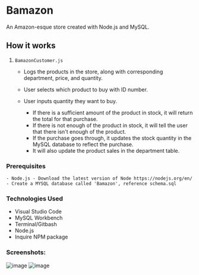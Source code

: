 # Bamazon

An Amazon-esque store created with Node.js and MySQL.

## How it works

1. `BamazonCustomer.js`

    * Logs the products in the store, along with corresponding department, price, and quantity.

    * User selects which product to buy with ID number.

    * User inputs quantity they want to buy.

      * If there is a sufficient amount of the product in stock, it will return the total for that purchase.
      * If there is not enough of the product in stock, it will tell the user that there isn't enough of the product.
      * If the purchase goes through, it updates the stock quantity in the MySQL database to reflect the purchase.
      * It will also update the product sales in the department table.


### Prerequisites

```
- Node.js - Download the latest version of Node https://nodejs.org/en/
- Create a MYSQL database called 'Bamazon', reference schema.sql
```

### Technologies Used

* Visual Studio Code
* MySQL Workbench
* Terminal/Gitbash
* Node.js
* Inquire NPM package

### Screenshots:
![image](https://user-images.githubusercontent.com/47361606/58589408-6e74e200-8227-11e9-96c9-5e90b40b2b7a.png)
![image](https://user-images.githubusercontent.com/47361606/58589476-98c69f80-8227-11e9-85fa-ec0b85d0b8e7.png)
